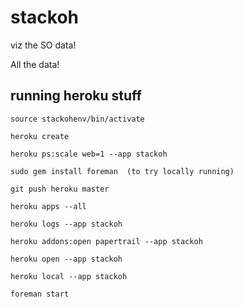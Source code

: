 # stackoh
viz the SO data!

All the data!


## running heroku stuff

```
source stackohenv/bin/activate

heroku create

heroku ps:scale web=1 --app stackoh

sudo gem install foreman  (to try locally running)

git push heroku master

heroku apps --all

heroku logs --app stackoh

heroku addons:open papertrail --app stackoh

heroku open --app stackoh

heroku local --app stackoh

foreman start
```